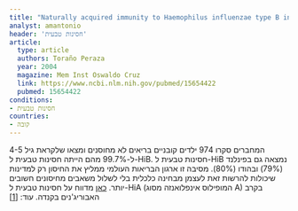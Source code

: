 ```yaml
---
title: "Naturally acquired immunity to Haemophilus influenzae type B in healthy Cuban children"
analyst: amantonio
header: 'חסינות טבעית'
article:
  type: article
  authors: Toraño Peraza
  year: 2004
  magazine: Mem Inst Oswaldo Cruz
  link: https://www.ncbi.nlm.nih.gov/pubmed/15654422
  pubmed: 15654422
conditions:
- חסינות טבעית
countries:
- קובה
---
```


המחברים סקרו 974 ילדים קובניים בריאים לא מחוסנים ומצאו שלקראת גיל 4-5 ל-99.7% מהם הייתה חסינות טבעית ל-HiB. חסינות טבעית ל-HiB נמצאה גם בפינלנד (79%) ובהודו (80%).
מסיבה זו ארגון הבריאות העולמי ממליץ את החיסון רק למדינות שיכולות להרשות זאת לעצמן מבחינה כלכלית בלי לשלול משאבים מחיסונים חשובים יותר.
[כאן](https://www.ncbi.nlm.nih.gov/pmc/articles/PMC4313637) מדווח על חסינות טבעית ל-HiA (המופילוס אינפלואנזה מסוג A) בקרב האבוריג'נים בקנדה. עוד: [[1]](https://www.ncbi.nlm.nih.gov/pubmed/25738817)
